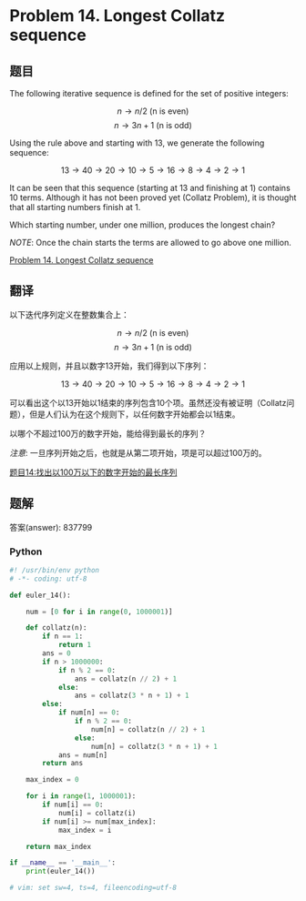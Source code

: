 Problem 14. Longest Collatz sequence
==================================

## 题目

The following iterative sequence is defined for the set of positive integers:

$$n \to n/2 \text{ (n is even) }$$
$$n \to 3n + 1 \text{ (n is odd) }$$

Using the rule above and starting with 13, we generate the following sequence:

$$13 \to 40 \to 20 \to 10 \to 5 \to 16 \to 8 \to 4 \to 2 \to 1$$

It can be seen that this sequence (starting at 13 and finishing at 1) contains 10 terms. Although it has not been proved yet (Collatz Problem), it is thought that all starting numbers finish at 1.

Which starting number, under one million, produces the longest chain?

*NOTE*: Once the chain starts the terms are allowed to go above one million.

[Problem 14. Longest Collatz sequence](https://projecteuler.net/problem=14 "Problem 14")

## 翻译

以下迭代序列定义在整数集合上：

$$n \to n/2 \text{ (n is even) }$$
$$n \to 3n + 1 \text{ (n is odd) }$$

应用以上规则，并且以数字13开始，我们得到以下序列：

$$13 \to 40 \to 20 \to 10 \to 5 \to 16 \to 8 \to 4 \to 2 \to 1$$

可以看出这个以13开始以1结束的序列包含10个项。虽然还没有被证明（Collatz问题），但是人们认为在这个规则下，以任何数字开始都会以1结束。

以哪个不超过100万的数字开始，能给得到最长的序列？

*注意*: 一旦序列开始之后，也就是从第二项开始，项是可以超过100万的。

[题目14:找出以100万以下的数字开始的最长序列](http://pe.spiritzhang.com/index.php/2011-05-11-09-44-54/15-14100 "题目14")

## 题解

答案(answer): 837799

### Python

~~~python
#! /usr/bin/env python
# -*- coding: utf-8

def euler_14():

    num = [0 for i in range(0, 1000001)]

    def collatz(n):
        if n == 1:
            return 1
        ans = 0
        if n > 1000000:
            if n % 2 == 0:
                ans = collatz(n // 2) + 1
            else:
                ans = collatz(3 * n + 1) + 1
        else:
            if num[n] == 0:
                if n % 2 == 0:
                    num[n] = collatz(n // 2) + 1
                else:
                    num[n] = collatz(3 * n + 1) + 1
            ans = num[n]
        return ans

    max_index = 0

    for i in range(1, 1000001):
        if num[i] == 0:
            num[i] = collatz(i)
        if num[i] >= num[max_index]:
            max_index = i

    return max_index

if __name__ == '__main__':
    print(euler_14())

# vim: set sw=4, ts=4, fileencoding=utf-8
~~~
